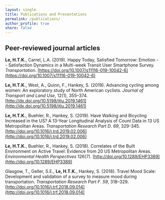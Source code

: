 ```yaml
---
layout: single
title: Publications and Presentations
permalink: /publications/
author_profile: true
share: false
---
```


## Peer-reviewed journal articles

**Le, H.T.K.**, Carrel, L.A. (2019). Happy Today, Satisfied Tomorrow: Emotion -- Satisfaction Dynamics in a Multi-week Transit User Smartphone Survey. _Transportation_. [https://doi.org/10.1007/s11116-019-10042-6](https://doi.org/10.1007/s11116-019-10042-6)

**Le, H.T.K.**,  West, A., Quinn, F., Hankey, S. (2019). Advancing cycling among women: An exploratory study of North American cyclists. _Journal of Transport and Land Use_, 12(1), 355–374. [http://dx.doi.org/10.5198/jtlu.2019.1461](http://dx.doi.org/10.5198/jtlu.2019.1461) 

**Le, H.T.K.**, Buehler, R., Hankey, S. (2019). Have Walking and Bicycling Increased in the US? A 13-Year Longitudinal Analysis of Count Data in 13 US Metropolitan Areas. _Transportation Research Part D_. _69_, 329-345. [http://doi.org/10.1016/j.trd.2019.02.006](http://doi.org/10.1016/j.trd.2019.02.006)

**Le, H.T.K.**, Buehler, R., Hankey, S. (2018). Correlates of the Built Environment on Active Travel: Evidence from 20 US Metropolitan Areas. _Environmental Health Perspectives_ 126(7). [http://doi.org/10.1289/EHP3389](http://doi.org/10.1289/EHP3389)

Glasgow, T., Geller, S.E., **Le, H.T.K.**, Hankey, S. (2018). Travel Mood Scale: Development and validation of a survey to measure mood during transportation. _Transportation Research Part F_. _59_, 318–329. [http://doi.org/10.1016/j.trf.2018.09.014](http://doi.org/10.1016/j.trf.2018.09.014)


